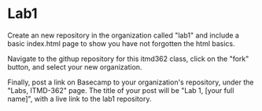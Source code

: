 # Lab1

Create an new repository in the organization called "lab1" and include a basic index.html page to show you have not forgotten the html basics.

Navigate to the githup repository for this itmd362 class, click on the "fork" button, and select your new organization.

Finally, post a link on Basecamp to your organization's repository, under the "Labs, ITMD-362" page. The title of your post will be "Lab 1, [your full name]", with a live link to the lab1 repository.
